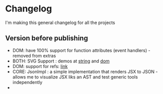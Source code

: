 # Changelog

I'm making this general changelog for all the projects

## Version before publishing

 * DOM: have 100% support for function attributes (event handlers) - removed from extras
 * BOTH: SVG Support : demos at [string](jsx-alone-string-sample-project/src/simple/main.tsx) and [dom](jsx-alone-dom-sample-project/src/simple/main.tsx)
 * DOM: support for refs: [link](jsx-alone-dom/src/__tests__/refsTest.tsx)
 * CORE: JsonImpl : a simple implementation that renders JSX to JSON - allows me to visualize JSX liks an AST and test generic tools independently
 * 